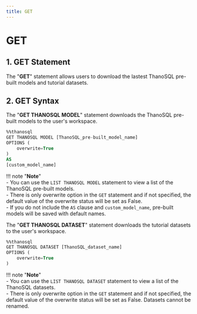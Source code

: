 ```yaml
---
title: GET
---
```


# __GET__

## __1. GET Statement__
The "__GET__" statement allows users to download the lastest ThanoSQL pre-built models and tutorial datasets. 
## __2. GET Syntax__

The "__GET THANOSQL MODEL__" statement downloads the ThanoSQL pre-built models to the user's workspace. 

```sql
%%thanosql
GET THANOSQL MODEL [ThanoSQL_pre-built_model_name] 
OPTIONS (
    overwrite=True
) 
AS 
[custom_model_name]
```

!!! note "__Note__"    
    - You can use the `LIST THANOSQL MODEL` statement to view a list of the ThanoSQL pre-built models.  
    - There is only overwrite option in the `GET` statement and if not specified, the default value of the overwrite status will be set as False.  
    - If you do not include the `AS` clause and `custom_model_name`, pre-built models will be saved with default names. 


The "__GET THANOSQL DATASET__" statement downloads the tutorial datasets to the user's workspace. 

```sql
%%thanosql
GET THANOSQL DATASET [ThanoSQL_dataset_name]
OPTIONS (
    overwrite=True 
)
```

!!! note "__Note__"    
    - You can use the `LIST THANOSQL DATASET` statement to view a list of the ThanoSQL datasets.  
    - There is only overwrite option in the `GET` statement and if not specified, the default value of the overwrite status will be set as False. Datasets cannot be renamed. 

